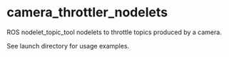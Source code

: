 camera_throttler_nodelets
=========================
ROS nodelet_topic_tool nodelets to throttle topics produced by a camera.

See launch directory for usage examples.
